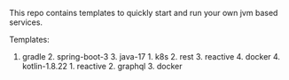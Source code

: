 This repo contains templates to quickly start and run your own jvm based services.

Templates:

1. gradle
   2. spring-boot-3
      3. java-17
         1. k8s
         2. rest
         3. reactive
         4. docker
      4. kotlin-1.8.22
         1. reactive
         2. graphql
         3. docker
